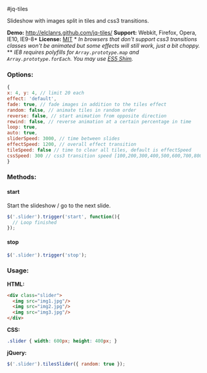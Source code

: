 #jq-tiles

Slideshow with images split in tiles and css3 transitions.

**Demo:** http://elclanrs.github.com/jq-tiles/
**Support:** Webkit, Firefox, Opera, IE10, IE9-8*
**License:** [MIT](http://en.wikipedia.org/wiki/MIT_License)
\* _In browsers that don't support css3 transitions classes won't be animated but some effects will still work, just a bit choppy._
\*\* _IE8 requires polyfills for `Array.prototype.map` and `Array.prototype.forEach`. You may use [ES5 Shim](https://github.com/kriskowal/es5-shim/)._

### Options:
```javascript
{
x: 4, y: 4, // limit 20 each
effect: 'default',
fade: true, // fade images in addition to the tiles effect
random: false, // animate tiles in random order
reverse: false, // start animation from opposite direction
rewind: false, // reverse animation at a certain percentage in time
loop: true,
auto: true,
sliderSpeed: 3000, // time between slides
effectSpeed: 1200, // overall effect transition
tileSpeed: false // time to clear all tiles, default is effectSpeed
cssSpeed: 300 // css3 transition speed [100,200,300,400,500,600,700,800,900,1000]
}
```

### Methods:

#### start
Start the slideshow / go to the next slide.
```javascript
$('.slider').trigger('start', function(){
  // Loop finished
});
```

#### stop
```javascript
$('.slider').trigger('stop');
```

### Usage:

**HTML:**
```html
<div class="slider">
  <img src="img1.jpg"/>
  <img src="img2.jpg"/>
  <img src="img3.jpg"/>
</div>
```

**CSS:**
```css
.slider { width: 600px; height: 400px; }
```

**jQuery:**
```javascript
$('.slider').tilesSlider({ random: true });
```



